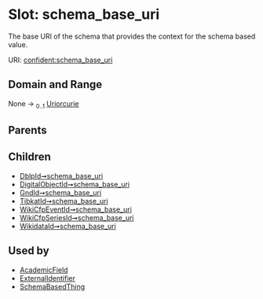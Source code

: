 
# Slot: schema_base_uri


The base URI of the schema that provides the context for the schema based value.

URI: [confident:schema_base_uri](https://raw.githubusercontent.com/TIBHannover/ConfIDent_schema/main/src/linkml/confident_schema.yaml#schema_base_uri)


## Domain and Range

None &#8594;  <sub>0..1</sub> [Uriorcurie](types/Uriorcurie.md)

## Parents


## Children

 *  [DblpId➞schema_base_uri](DblpId_schema_base_uri.md)
 *  [DigitalObjectId➞schema_base_uri](DigitalObjectId_schema_base_uri.md)
 *  [GndId➞schema_base_uri](GndId_schema_base_uri.md)
 *  [TibkatId➞schema_base_uri](TibkatId_schema_base_uri.md)
 *  [WikiCfpEventId➞schema_base_uri](WikiCfpEventId_schema_base_uri.md)
 *  [WikiCfpSeriesId➞schema_base_uri](WikiCfpSeriesId_schema_base_uri.md)
 *  [WikidataId➞schema_base_uri](WikidataId_schema_base_uri.md)

## Used by

 * [AcademicField](AcademicField.md)
 * [ExternalIdentifier](ExternalIdentifier.md)
 * [SchemaBasedThing](SchemaBasedThing.md)
